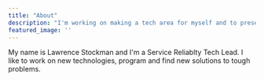 ```yaml
---
title: "About"
description: "I'm working on making a tech area for myself and to present the various projects I'm working on."
featured_image: ''
---
```


My name is Lawrence Stockman and I'm a Service Reliablty Tech Lead. I like to work on new technologies, program and find new solutions to tough problems.
